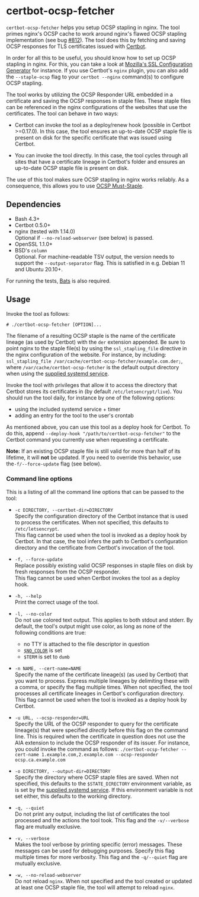 # certbot-ocsp-fetcher
`certbot-ocsp-fetcher` helps you setup OCSP stapling in nginx. The tool primes
nginx's OCSP cache to work around nginx's flawed OCSP stapling implementation
(see bug [#812]). The tool does this by fetching and saving OCSP responses for
TLS certificates issued with [Certbot].

In order for all this to be useful, you should know how to set up OCSP stapling
in nginx. For this, you can take a look at [Mozilla's SSL Configuration
Generator] for instance. If you use Certbot's `nginx` plugin, you can also add
the `--staple-ocsp` flag to your `certbot --nginx` command(s) to configure OCSP
stapling.

The tool works by utilizing the OCSP Responder URL embedded in a certificate
and saving the OCSP responses in staple files. These staple files can be
referenced in the nginx configurations of the websites that use the
certificates. The tool can behave in two ways:

- Certbot can invoke the tool as a deploy/renew hook (possible in Certbot
  \>=0.17.0). In this case, the tool ensures an up-to-date OCSP staple file is
  present on disk for the specific certificate that was issued using Certbot.

- You can invoke the tool directly. In this case, the tool cycles through all
  sites that have a certificate lineage in Certbot's folder and ensures an
  up-to-date OCSP staple file is present on disk.

The use of this tool makes sure OCSP stapling in nginx works reliably. As a
consequence, this allows you to use [OCSP Must-Staple].

## Dependencies
- Bash 4.3+
- Certbot 0.5.0+
- nginx (tested with 1.14.0)\
  Optional if `--no-reload-webserver` (see below) is passed.
- OpenSSL 1.1.0+
- BSD's `column`\
  Optional. For machine-readable TSV output, the version needs to support the
  `--output-separator` flag. This is satisfied in e.g. Debian 11 and Ubuntu
  20.10+.

For running the tests, [Bats] is also required.

## Usage
Invoke the tool as follows:

`# ./certbot-ocsp-fetcher [OPTION]...`

The filename of a resulting OCSP staple is the name of the certificate lineage
(as used by Certbot) with the `der` extension appended. Be sure to point nginx
to the staple file(s) by using the `ssl_stapling_file` directive in the nginx
configuration of the website. For instance, by including: `ssl_stapling_file
/var/cache/certbot-ocsp-fetcher/example.com.der;`, where
`/var/cache/certbot-ocsp-fetcher` is the default output directory when using
the [supplied systemd service].

Invoke the tool with privileges that allow it to access the directory that
Certbot stores its certificates in (by default `/etc/letsencrypt/live`). You
should run the tool daily, for instance by one of the following options:

- using the included systemd service + timer
- adding an entry for the tool to the user's crontab

As mentioned above, you can use this tool as a deploy hook for Certbot. To do
this, append `--deploy-hook "/path/to/certbot-ocsp-fetcher"` to the Certbot
command you currently use when requesting a certificate.

**Note:** If an existing OCSP staple file is still valid for more than half of
its lifetime, it will **not** be updated. If you need to override this
behavior, use the`-f/--force-update` flag (see below).

### Command line options
This is a listing of all the command line options that can be passed to the
tool:

- `-c DIRECTORY, --certbot-dir=DIRECTORY`\
  Specify the configuration directory of the Certbot instance that is used to
  process the certificates. When not specified, this defaults to
  `/etc/letsencrypt`.\
  This flag cannot be used when the tool is invoked as a deploy hook by
  Certbot. In that case, the tool infers the path to Certbot's configuration
  directory and the certificate from Certbot's invocation of the tool.

- `-f, --force-update`\
  Replace possibly existing valid OCSP responses in staple files on disk by
  fresh responses from the OCSP responder.\
  This flag cannot be used when Certbot invokes the tool as a deploy hook.

- `-h, --help`\
  Print the correct usage of the tool.

- `-l, --no-color`\
  Do not use colored text output. This applies to both stdout and stderr. By
  default, the tool's output might use color, as long as none of the following
  conditions are true:
    - no TTY is attached to the file descriptor in question
    - [`$NO_COLOR`] is set
    - `$TERM` is set to `dumb`

- `-n NAME, --cert-name=NAME`\
  Specify the name of the certificate lineage(s) (as used by Certbot) that you
  want to process. Express multiple lineages by delimiting these with a comma,
  or specify the flag multiple times. When not specified, the tool processes
  all certificate lineages in Certbot's configuration directory.\
  This flag cannot be used when the tool is invoked as a deploy hook by
  Certbot.

- `-u URL, --ocsp-responder=URL` \
  Specify the URL of the OCSP responder to query for the certificate lineage(s)
  that were specified *directly* before this flag on the command line. This is
  required when the certificate in question does not use the AIA extension to
  include the OCSP responder of its issuer. For instance, you could invoke the
  command as follows: `./certbot-ocsp-fetcher --cert-name
  1.example.com,2.example.com --ocsp-responder ocsp.ca.example.com`

- `-o DIRECTORY, --output-dir=DIRECTORY`\
  Specify the directory where OCSP staple files are saved. When not specified,
  this defaults to the `$STATE_DIRECTORY` environment variable, as is set by
  the [supplied systemd service]. If this environment variable is not set
  either, this defaults to the working directory.

- `-q, --quiet`\
  Do not print any output, including the list of certificates the tool
  processed and the actions the tool took.
  This flag and the `-v/--verbose` flag are mutually exclusive.

- `-v, --verbose`\
  Makes the tool verbose by printing specific (error) messages. These messages
  can be used for debugging purposes. Specify this flag multiple times for more
  verbosity.
  This flag and the `-q/--quiet` flag are mutually exclusive.

- `-w, --no-reload-webserver`\
  Do not reload `nginx`. When not specified and the tool created or updated at
  least one OCSP staple file, the tool will attempt to reload `nginx`.

 [Certbot]: https://github.com/certbot/certbot
 [#812]: https://trac.nginx.org/nginx/ticket/812
 [Mozilla's SSL Configuration Generator]: https://mozilla.github.io/server-side-tls/ssl-config-generator/
 [OCSP Must-Staple]: https://scotthelme.co.uk/ocsp-must-staple/
 [Bats]: https://github.com/bats-core/bats-core
 [supplied systemd service]: systemd-units/certbot-ocsp-fetcher.service#11
 [`$NO_COLOR`]: https://no-color.org/

